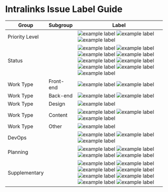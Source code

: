 # Intralinks Issue Label Guide

Group | Subgroup | Label |
--- | --- | ---
Priority Level | | ![example label](https://labl.es/svg?text=priority:%20critical&bgcolor=cc0000) ![example label](https://labl.es/svg?text=priority:%20high&bgcolor=ff0000) ![example label](https://labl.es/svg?text=priority:%20low&bgcolor=ffb3b3) 
Status | | ![example label](https://labl.es/svg?text=blocked&bgcolor=2f759f) ![example label](https://labl.es/svg?text=blocker&bgcolor=2f759f) ![example label](https://labl.es/svg?text=stalled&bgcolor=27acd5) ![example label](https://labl.es/svg?text=question&bgcolor=27acd5) ![example label](https://labl.es/svg?text=needs%20revision&bgcolor=27acd5)  ![example label](https://labl.es/svg?text=needs%20estimate&bgcolor=27acd5) ![example label](https://labl.es/svg?text=has%20workaround&bgcolor=27acd5) ![example label](https://labl.es/svg?text=changes%20requested&bgcolor=27acd5) ![example label](https://labl.es/svg?text=duplicate&bgcolor=27acd5)
Work Type | Front-end | ![example label](https://labl.es/svg?text=pattern&bgcolor=a8d49a) ![example label](https://labl.es/svg?text=theming&bgcolor=a8d49a)
Work Type | Back-end | ![example label](https://labl.es/svg?text=migration&bgcolor=dbff89) ![example label](https://labl.es/svg?text=drupal&bgcolor=dbff89)
Work Type | Design | ![example label](https://labl.es/svg?text=UX/design&bgcolor=f8ff84)
Work Type | Content | ![example label](https://labl.es/svg?text=content&bgcolor=ffeb6d) ![example label](https://labl.es/svg?text=multilingual&bgcolor=ffeb6d) ![example label](https://labl.es/svg?text=post-migration&bgcolor=ffeb6d)
Work Type | Other | ![example label](https://labl.es/svg?text=documentation&bgcolor=ffdd00)
DevOps | | ![example label](https://labl.es/svg?text=deployment&bgcolor=ffa64d) ![example label](https://labl.es/svg?text=needs%20manuel%20deployment&bgcolor=ffa64d) ![example label](https://labl.es/svg?text=hotfix&bgcolor=ffa64d)
Planning | | ![example label](https://labl.es/svg?text=epic&bgcolor=fba4e4) ![example label](https://labl.es/svg?text=sprint%20planning&bgcolor=fba4e4) ![example label](https://labl.es/svg?text=sprint%20retrospective&bgcolor=fba4e4) ![example label](https://labl.es/svg?text=user%20story&bgcolor=fba4e4)
Supplementary | | ![example label](https://labl.es/svg?text=security&bgcolor=98aeff) ![example label](https://labl.es/svg?text=SEO&bgcolor=98aeff) ![example label](https://labl.es/svg?text=social&bgcolor=98aeff) ![example label](https://labl.es/svg?text=translation&bgcolor=98aeff) ![example label](https://labl.es/svg?text=performance&bgcolor=98aeff) ![example label](https://labl.es/svg?text=ie11&bgcolor=98aeff) ![example label](https://labl.es/svg?text=maintenance%20program&bgcolor=98aeff) ![example label](https://labl.es/svg?text=discovery&bgcolor=98aeff)





